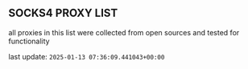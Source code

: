 ## SOCKS4 PROXY LIST

all proxies in this list were collected from open sources and tested for functionality

last update: `2025-01-13 07:36:09.441043+00:00`